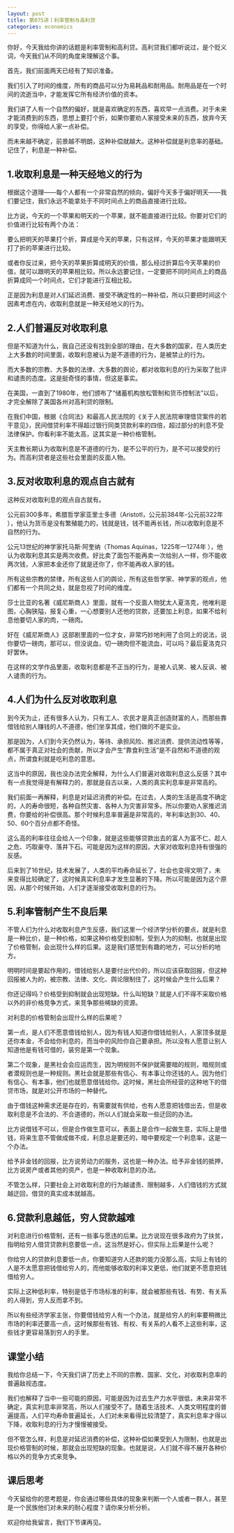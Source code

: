 ```yaml
---
layout: post
title: 第075讲丨利率管制与高利贷
categories: economics
---
```


你好，今天我给你讲的话题是利率管制和高利贷。高利贷我们都听说过，是个贬义词，今天我们从不同的角度来理解这个事。

首先，我们前面两天已经有了知识准备。

我们引入了时间的维度，所有的商品可以分为易耗品和耐用品。耐用品是在一个时间的流逝当中，才能发挥它所有经济价值的资本。

我们讲了人有一个自然的偏好，就是喜欢确定的东西，喜欢早一点消费。对于未来才能消费到的东西，思想上要打个折，如果你要劝人家接受未来的东西，放弃今天的享受，你得给人家一点补偿。

而未来越不确定，前景越不明朗，这种补偿就越大。这种补偿就是利息率的基础。记住了，利息是一种补偿。

## 1.收取利息是一种天经地义的行为

根据这个道理——每个人都有一个非常自然的倾向，偏好今天多于偏好明天——我们要记住，我们永远不能拿处于不同时间点上的商品直接进行比较。

比方说，今天的一个苹果和明天的一个苹果，就不能直接进行比较。你要对它们的价值进行比较有两个办法：

要么把明天的苹果打个折，算成是今天的苹果，只有这样，今天的苹果才能跟明天打了折的苹果进行比较。

或者你反过来，把今天的苹果折算成明天的价值，那么经过折算后今天苹果的价值，就可以跟明天的苹果相比较。所以永远要记住，一定要把不同时间点上的商品折算成同一个时间点，它们才能进行互相比较。

正是因为利息是对人们延迟消费、接受不确定性的一种补偿，所以只要把时间这个因素考虑在内，收取利息就是一种天经地义的行为。

## 2.人们普遍反对收取利息

但是不知道为什么，我自己还没有找到全部的理由，在大多数的国家，在人类历史上大多数的时间里面，收取利息被认为是不道德的行为，是被禁止的行为。

而大多数的宗教、大多数的法律、大多数的舆论，都对收取利息的行为采取了批评和谴责的态度。这是挺奇怪的事情，但这是事实。

在美国，一直到了1980年，他们颁布了“储蓄机构放松管制和货币控制法”以后，才完全解除了美国各州对高利贷的限制。

在我们中国，根据《合同法》和最高人民法院的《关于人民法院审理借贷案件的若干意见》，民间借贷利率不得超过银行同类贷款利率的四倍，超过部分的利息不受法律保护。你看利率不能太高，这其实是一种价格管制。

天主教长期认为收取利息是不道德的行为，是不公平的行为，是不可以接受的行为。而高利贷者是这些社会里面的反面人物。

## 3.反对收取利息的观点自古就有

这种反对收取利息的观点自古就有。

公元前300多年，希腊哲学家亚里士多德（Aristotl，公元前384年-公元前322年 ），他认为货币是没有繁殖能力的，钱就是钱，钱不能再长钱，所以收取利息是不自然的行为。

公元13世纪的神学家托马斯·阿奎纳（Thomas Aquinas，1225年—1274年 ），他认为收取利息其实是两次收费。好比卖了面包不能再卖一次给别人一样，你不能收两次钱，人家把本金还你了就是还你了，你不能再收人家的钱。

所有这些宗教的禁律，所有这些人们的舆论，所有这些哲学家、神学家的观点，他们都有一个共同之处，就是忽视了时间的维度。

莎士比亚的名著《威尼斯商人》里面，就有一个反面人物犹太人夏洛克，他唯利是图，心胸狭隘，报复心重，一心想要别人还他的贷款，还要加上利息，如果不给利息他要切人家的肉，一磅肉。

好在《威尼斯商人》这部剧里面的一位才女，非常巧妙地利用了合同上的说法，说你要切一磅肉，那可以，但没说血，切一磅肉但不能流血，可以吗？最后夏洛克只好罢休。

在这样的文学作品里面，收取利息都是不正当的行为，是被人讥笑、被人反讽、被人谴责的行为。

## 4.人们为什么反对收取利息

到今天为止，还有很多人认为，只有工人、农民才是真正创造财富的人，而那些靠借钱给别人赚钱的人不道德，他们坐享其成，他们做的不是实业。

那是因为，人们到今天仍然认为，等待、承担风险、推迟消费、提供流动性等等，都不属于真正对社会的贡献，所以才会产生“靠食利生活”是不自然和不道德的观点，所谓食利就是吃利息的意思。

这当中的原因，我也没办法完全解释，为什么人们普遍对收取利息这么反感？其中有一点我觉得是有解释力的，那就是自古以来，人类的真实利息率是非常高的。

我们前面一再解释，利息是对延迟消费的补偿。在过去，人类的生活是高度不确定的，人的寿命很短，各种自然灾害、各种人为灾害非常多。所以你要劝人家推迟消费，你要给的补偿很高。那个时候利息率普遍是非常高的，年利率达到30、40、50、60个百分点都不奇怪。

这么高的利率往往会给人一个印象，就是这些能够贷款出去的富人为富不仁、趁人之危、巧取豪夺、落井下石。可能是因为这样的原因，大家对收取利息持有很强的反感。

后来到了16世纪，技术发展了，人类的平均寿命延长了，社会也变得文明了，未来变得比较确定了，这时候真实利息率才发生显著的下降。所以可能是因为这个原因，从那个时候开始，人们才逐渐接受收取利息的行为。

## 5.利率管制产生不良后果

不管人们为什么对收取利息产生反感，我们这里一个经济学分析的要点，就是利息是一种比价，是一种价格，如果这种价格受到抑制，受到人为的抑制，也就是出现了价格管制，会出现什么样的后果。这是我们感觉到有趣的地方，可以分析的地方。

明明时间是要起作用的，借钱给别人是要付出代价的，所以应该获取回报，但这种回报被人为的，被宗教、法律、文化、舆论限制住了，这时候会产生什么后果？

你还记得吗？价格受到抑制就会出现短缺。什么叫短缺？就是人们不得不采取价格以外的非价格竞争方式，来竞争那些稀缺的资源。

对利息的价格管制会出现什么样的后果呢？

第一点，是人们不愿意借钱给别人，因为有钱人知道你借钱给别人，人家顶多就是还你本金，不会给你利息的，而当中的风险你自己要承担。所以没有人愿意让别人知道他是有钱可借的，装穷是第一个现象。

第二个现象，是黑社会会应运而生，因为明规则不保护就需要暗的规则，暗规则或者潜规则也是一种规则。黑社会就是那些有信心、有本事让你还钱的人。因为他们有信心、有本事，他们也就愿意借钱给你。这时候，黑社会所经营的这种地下的借贷市场，就是对公开市场的一种替代。

由于借钱这种需求还是存在的，有需要就有供给，也有人愿意把钱借出去，但是收取利息是不合法的、不合道德的，所以人们就会采取一些迂回的办法。

比方说借钱不可以，但是合作做生意可以，表面上是合作一起做生意，实际上是借钱，将来生意不管做成做不成，利息总是要还的，暗中要规定一个利息率，这是一个办法。

给予非金钱的回报，比方说劳动力的服务，这也是一种办法。给予非金钱的抵押，比方说房产或者其他的资产，也是一种收取利息的办法。

不管怎么样，只要社会上对收取利息的行为越谴责、限制越多，人们借钱的方式就越迂回，借贷的真实成本就越高。

## 6.贷款利息越低，穷人贷款越难

对利息进行价格管制，还有一些事与愿违的后果。比方说现在很多政府为了扶贫，指明给穷人借贷贷款利息要低一点，这当然是好心，但实际上后果是什么呢？

你给穷人的贷款利息要低一点，你要知道穷人还款的能力没那么高，实际上有钱的人是不太愿意把钱借给穷人的，而他能够收取的利率又更低，他们就更不愿意把钱借给穷人。

实际上这种低利率，特别是低于市场标准的利率，就会被那些有钱、有势、有关系的人得到，穷人反而拿不到。

所以有些经济学家主张，你要借钱给穷人有一个办法，就是给穷人的利率要稍微比市场的利率还要高一点，这时候那些有钱、有权、有关系的人看不上这些利率，这些钱才更容易落到穷人的手里。

## 课堂小结

我给你总结一下，今天我们讲了历史上不同的宗教、国家、文化，对收取利息率的普遍敌视态度。

我们也解释了当中一些可能的原因，可能是因为过去生产力水平很低，未来非常不确定，真实利息率非常高，所以人们接受不了。随着生活技术、人类文明程度的普遍提高，人们平均寿命普遍延长，人们对未来看得比较清楚了，真实利息率才得以下降，收取利息的行为才慢慢被接受。

但不管怎么样，利息是对延迟消费的补偿，这种补偿如果受到人为限制，也就是出现价格管制的时候，那就会出现短缺的现象。也就是说，人们就不得不展开各种价格以外的竞争方式来竞争。

## 课后思考

今天留给你的思考题是，你会通过哪些具体的现象来判断一个人或者一群人，甚至是一个民族他们对未来的耐心程度？请你来分析分析。

欢迎你给我留言，我们下节课再见。
